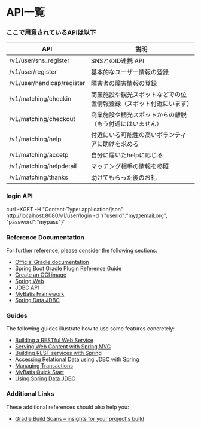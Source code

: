 # API一覧

### ここで用意されているAPIは以下

| API | 説明 |
| ----------------| ------------------------|
|  /v1/user/sns_register | SNSとのID連携 API |
|  /v1/user/register | 基本的なユーザー情報の登録 |
|  /v1/user/handicap/register | 障害者の障害情報の登録 |
|  /v1/matching/checkin | 商業施設や観光スポットなどでの位置情報登録（スポット付近にいます） |
|  /v1/matching/checkout | 商業施設や観光スポットからの離脱（もう付近にはいません） |
|  /v1/matching/help| 付近にいる可能性の高いボランティアに助けを求める |
|  /v1/matching/accetp| 自分に届いたhelpに応じる |
|  /v1/matching/helpdetail | マッチング相手の情報を参照 |
|  /v1/matching/thanks | 助けてもらった後のお礼 |


### login API
curl -XGET -H "Content-Type: application/json" http://localhost:8080/v1/user/login -d '{"userId":"my@email.org", "password":"mypass"}'

### Reference Documentation
For further reference, please consider the following sections:

* [Official Gradle documentation](https://docs.gradle.org)
* [Spring Boot Gradle Plugin Reference Guide](https://docs.spring.io/spring-boot/docs/2.6.0/gradle-plugin/reference/html/)
* [Create an OCI image](https://docs.spring.io/spring-boot/docs/2.6.0/gradle-plugin/reference/html/#build-image)
* [Spring Web](https://docs.spring.io/spring-boot/docs/2.6.0/reference/htmlsingle/#boot-features-developing-web-applications)
* [JDBC API](https://docs.spring.io/spring-boot/docs/2.6.0/reference/htmlsingle/#boot-features-sql)
* [MyBatis Framework](https://mybatis.org/spring-boot-starter/mybatis-spring-boot-autoconfigure/)
* [Spring Data JDBC](https://docs.spring.io/spring-data/jdbc/docs/current/reference/html/)

### Guides
The following guides illustrate how to use some features concretely:

* [Building a RESTful Web Service](https://spring.io/guides/gs/rest-service/)
* [Serving Web Content with Spring MVC](https://spring.io/guides/gs/serving-web-content/)
* [Building REST services with Spring](https://spring.io/guides/tutorials/bookmarks/)
* [Accessing Relational Data using JDBC with Spring](https://spring.io/guides/gs/relational-data-access/)
* [Managing Transactions](https://spring.io/guides/gs/managing-transactions/)
* [MyBatis Quick Start](https://github.com/mybatis/spring-boot-starter/wiki/Quick-Start)
* [Using Spring Data JDBC](https://github.com/spring-projects/spring-data-examples/tree/master/jdbc/basics)

### Additional Links
These additional references should also help you:

* [Gradle Build Scans – insights for your project's build](https://scans.gradle.com#gradle)

